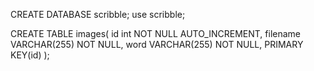 CREATE DATABASE scribble;
use scribble;

CREATE TABLE images(
	id int NOT NULL AUTO_INCREMENT,
	filename VARCHAR(255) NOT NULL,
	word VARCHAR(255) NOT NULL,
	PRIMARY KEY(id)
);